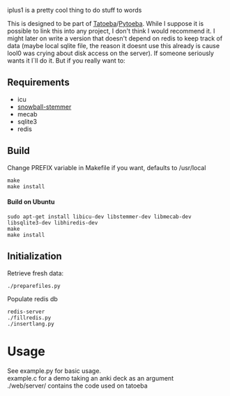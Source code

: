iplus1 is a pretty cool thing to do stuff to words

This is designed to be part of [Tatoeba](http://tatoeba.org)/[Pytoeba](https://github.com/loolmeh/pytoeba-dev).
While I suppose it is possible to link this into any project, I don't think I would recommend it.
I might later on write a version that doesn't depend on redis to keep track of data (maybe local sqlite file, the reason it doesnt use this already is cause lool0 was crying about disk access on the server). If someone seriously wants it I`ll do it.
But if you really want to:

## Requirements
* icu
* [snowball-stemmer](http://snowball.tartarus.org/index.php)
* mecab
* sqlite3
* redis

## Build
Change PREFIX variable in Makefile if you want, defaults to /usr/local
```
make
make install
```


#### Build on Ubuntu
```
sudo apt-get install libicu-dev libstemmer-dev libmecab-dev libsqlite3-dev libhiredis-dev
make
make install
```

## Initialization

Retrieve fresh data:

```
./preparefiles.py
```

Populate redis db

```
redis-server
./fillredis.py
./insertlang.py
```

# Usage

See example.py for basic usage.  
example.c for a demo taking an anki deck as an argument  
./web/server/ contains the code used on tatoeba
